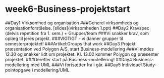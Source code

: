 # week6-Business-projektstart
##Day1 Virksomhed og organisation
###Generel virksomheds og organisationforståelse.
[slides](virksomheden 1.ppt)
##Day2 Kravspec (delvis repetition fra 1. sem.) + Grupper/team
###Vi snakker krav, som oplæg til jeres projekt.
###VIGTIGT - vi danner grupper til semesterprojektet!
###Artikel:Groups that work
##Day3 Projekt præsentation ved Polygon A/S, start Business-modellering
###Vi mødes 12.30 og snakker lidt om projektet. Kl. 13.00 kommer Polygon og præsenter projektet.
###Derefter start på Business-modellering!
##Day4 Business-modellering med UML
###Vi fortsætter fra i går.
##Day5	Individuel Study-pointopgave i modellering/UML


